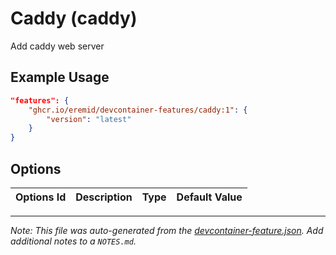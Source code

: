 
# Caddy (caddy)

Add caddy web server

## Example Usage

```json
"features": {
    "ghcr.io/eremid/devcontainer-features/caddy:1": {
        "version": "latest"
    }
}
```

## Options

| Options Id | Description | Type | Default Value |
|-----|-----|-----|-----|




---

_Note: This file was auto-generated from the [devcontainer-feature.json](https://github.com/eremid/devcontainer-features/blob/main/src/caddy/devcontainer-feature.json).  Add additional notes to a `NOTES.md`._
